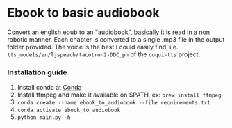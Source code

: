# Ebook to basic audiobook

Convert an english epub to an "audiobook", basically it is read in a non robotic manner. Each chapter is converted to a single .mp3 file in the output folder provided. The voice is the best I could easily find, i.e. `tts_models/en/ljspeech/tacotron2-DDC_ph` of the `coqui-tts` project.

### Installation guide
1. Install conda at [Conda](https://docs.anaconda.com/miniconda/)
2. Install ffmpeg and make it available on $PATH, ex: `brew install ffmpeg`
3. `conda create --name ebook_to_audiobook --file requirements.txt`
4. `conda activate ebook_to_audiobook`
5. `python main.py -h`